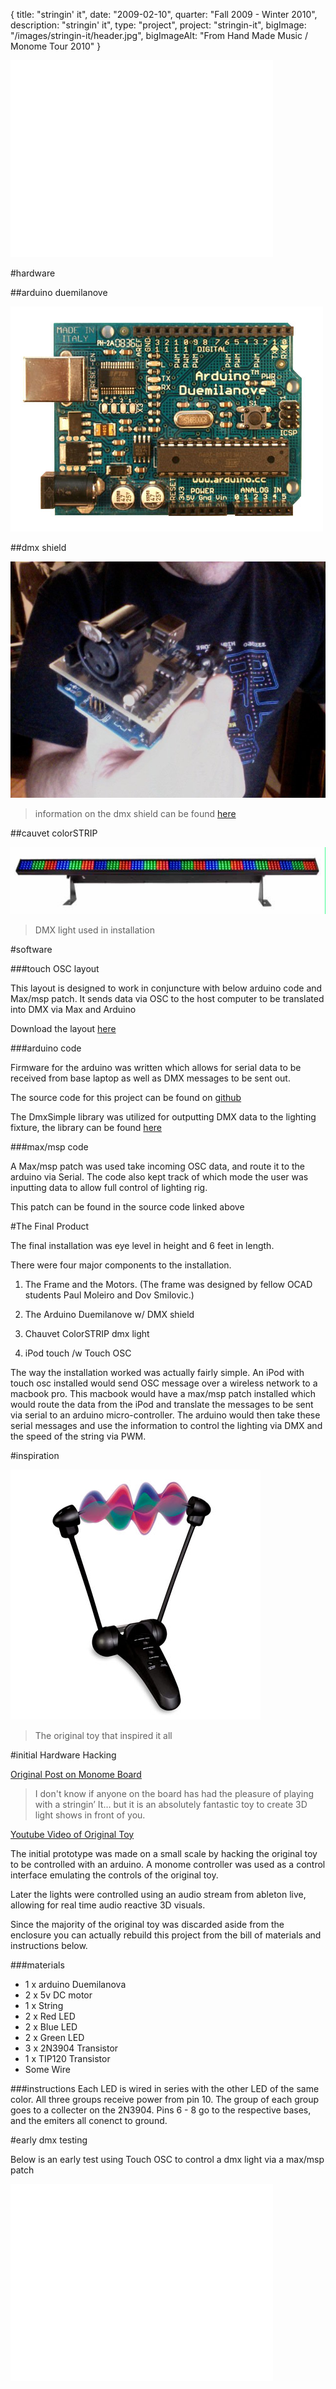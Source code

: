 {
  title: "stringin' it",
  date:  "2009-02-10",
  quarter: "Fall 2009 - Winter 2010",
  description: "stringin' it",
  type: "project",
  project: "stringin-it",
  bigImage: "/images/stringin-it/header.jpg",
  bigImageAlt: "From Hand Made Music / Monome Tour 2010"
}


<div class="videoWrapper">
  <iframe width="420" height="315" src="//www.youtube.com/embed/X96E2jjCfC8" frameborder="0" allowfullscreen></iframe>
</div>


#hardware





##arduino duemilanove

![Arduino Duemilanove](/images/stringin-it/ArduinoDuemilanove.jpg)


##dmx shield

![DMX Shield](/images/stringin-it/dmx.jpg)
>information on the dmx shield can be found [here](http://playground.arduino.cc/DMX/DMXShield)


##cauvet colorSTRIP

![colorSTRIP](/images/stringin-it/COLORSTRIP.jpg)
> DMX light used in installation





#software



###touch OSC layout

This layout is designed to work in conjuncture with below arduino code and Max/msp patch. It sends data via OSC to the host computer to be translated into DMX via Max and Arduino

Download the layout [here](/files/ColorStrip.touchosc)


###arduino code

Firmware for the arduino was written which allows for serial data to be received from base laptop as well as DMX messages to be sent out.

The source code for this project can be found on [github](https://github.com/TheAlphaNerd/Stringin-It)

The DmxSimple library was utilized for outputting DMX data to the lighting fixture, the library can be found [here](http://code.google.com/p/tinkerit/wiki/DmxSimple)


###max/msp code

A Max/msp patch was used take incoming OSC data, and route it to the arduino via Serial. The code also kept track of which mode the user was inputting data to allow full control of lighting rig.

This patch can be found in the source code linked above





#The Final Product



The final installation was eye level in height and 6 feet in length.

There were four major components to the installation.

1. The Frame and the Motors. (The frame was designed by fellow OCAD students Paul Moleiro and Dov Smilovic.)

2. The Arduino Duemilanove w/ DMX shield

3. Chauvet ColorSTRIP dmx light

4. iPod touch /w Touch OSC

The way the installation worked was actually fairly simple. An iPod with touch osc installed would send OSC message over a wireless network to a macbook pro. This macbook would have a max/msp patch installed which would route the data from the iPod and translate the messages to be sent via serial to an arduino micro-controller. The arduino would then take these serial messages and use the information to control the lighting via DMX and the speed of the string via PWM.




#inspiration




![The Original](/images/stringin-it/original.jpg)
> The original toy that inspired it all




#initial Hardware Hacking



[Original Post on Monome Board](http://post.monome.org/comments.php?DiscussionID=6453&page=1)
  > I don't know if anyone on the board has had the pleasure of playing with a stringin’ It… but it is an absolutely fantastic toy to create 3D light shows in front of you.

[Youtube Video of Original Toy](http://www.youtube.com/watch?v=J0jrtVZCpds)

The initial prototype was made on a small scale by hacking the original toy to be controlled with an arduino.  A monome controller was used as a control interface emulating the controls of the original toy.

Later the lights were controlled using an audio stream from ableton live, allowing for real time audio reactive 3D visuals.

Since the majority of the original toy was discarded aside from the enclosure you can actually rebuild this project from the bill of materials and instructions below.


###materials

* 1 x arduino Duemilanova
* 2 x 5v DC motor
* 1 x String
* 2 x Red LED
* 2 x Blue LED
* 2 x Green LED
* 3 x 2N3904 Transistor
* 1 x TIP120 Transistor
* Some Wire


###instructions
Each LED is wired in series with the other LED of the same color.  All three groups receive power from pin 10.  The group of each group goes to a collecter on the 2N3904.  Pins 6 - 8 go to the respective bases, and the emiters all conenct to ground.






#early dmx testing




Below is an early test using Touch OSC to control a dmx light via a max/msp patch
<iframe width="420" height="315" src="//www.youtube.com/embed/XX9AVYvVYFU" frameborder="0" allowfullscreen></iframe>
